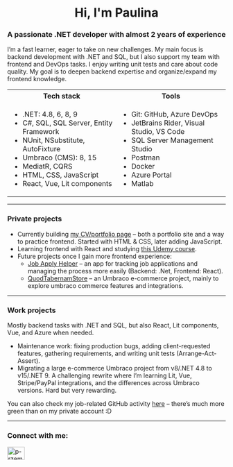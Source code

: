 <h1 align="center">Hi, I'm Paulina</h1>
<h3 align="center">
  A passionate .NET developer with almost 2 years of experience
</h3>

<p>
  I’m a fast learner, eager to take on new challenges. My main focus is backend
  development with .NET and SQL, but I also support my team with frontend and
  DevOps tasks. I enjoy writing unit tests and care about code quality. My goal
  is to deepen backend expertise and organize/expand my frontend knowledge.
</p>
<table>
  <tr>
    <th>Tech stack</th>
    <th>Tools</th>
  </tr>
  <tr>
    <td>
      <ul>
        <li>.NET: 4.8, 6, 8, 9</li>
        <li>C#, SQL, SQL Server, Entity Framework</li>
        <li>NUnit, NSubstitute, AutoFixture</li>
        <li>Umbraco (CMS): 8, 15</li>
        <li>MediatR, CQRS</li>
        <li>HTML, CSS, JavaScript</li>
        <li>React, Vue, Lit components</li>
      </ul>
    </td>
    <td>
      <ul>
        <li>Git: GitHub, Azure DevOps</li>
        <li>JetBrains Rider, Visual Studio, VS Code</li>
        <li>SQL Server Management Studio</li>
        <li>Postman</li>
        <li>Docker</li>
        <li>Azure Portal</li>
        <li>Matlab</li>
      </ul>
    </td>
  </tr>
</table>
<hr />
<h3>Private projects</h3>
<ul>
  <li>
    Currently building
    <a href="https://github.com/przemieniarz/portfolioCV">my CV/portfolio page</a> – both a portfolio site and a way to
    practice frontend. Started with HTML & CSS, later adding JavaScript.
  </li>
  <li>
    Learning frontend with React and studying
    <a
      href="https://www.udemy.com/course/the-complete-web-development-bootcamp/"
      >this Udemy course</a
    >.
  </li>
  <li>
    Future projects once I gain more frontend experience:
    <ul>
      <li>
        <a href="https://github.com/przemieniarz/JobApplyHelper">Job Apply Helper</a> – an app for tracking job applications
        and managing the process more easily (Backend: .Net, Frontend: React).
      </li>
      <li>
        <a href="https://github.com/przemieniarz/QuodTabernamStore">QuodTabernamStore</a> – an Umbraco e-commerce project, mainly
        to explore umbraco commerce features and integrations.
      </li>
    </ul>
  </li>
</ul>
<hr />

<h3>Work projects</h3>
<p>
  Mostly backend tasks with .NET and SQL, but also React, Lit components, Vue,
  and Azure when needed.
</p>
<ul>
  <li>
    Maintenance work: fixing production bugs, adding client-requested features,
    gathering requirements, and writing unit tests (Arrange-Act-Assert).
  </li>
  <li>
    Migrating a large e-commerce Umbraco project from v8/.NET 4.8 to v15/.NET 9.
    A challenging rewrite where I’m learning Lit, Vue, Stripe/PayPal
    integrations, and the differences across Umbraco versions. Hard but very
    rewarding.
  </li>
</ul>
<p>
  You can also check my job-related GitHub activity
  <a href="">here</a> – there’s much more green than on my private account :D
</p>
<hr />

<h3 align="left">Connect with me:</h3>
<p align="left">
  <a href="https://linkedin.com/in/p-rzemieniarz" target="blank">
    <img
      align="center"
      src="https://raw.githubusercontent.com/rahuldkjain/github-profile-readme-generator/master/src/images/icons/Social/linked-in-alt.svg"
      alt="p-rzemieniarz"
      height="30"
      width="40"
    />
  </a>
</p>
